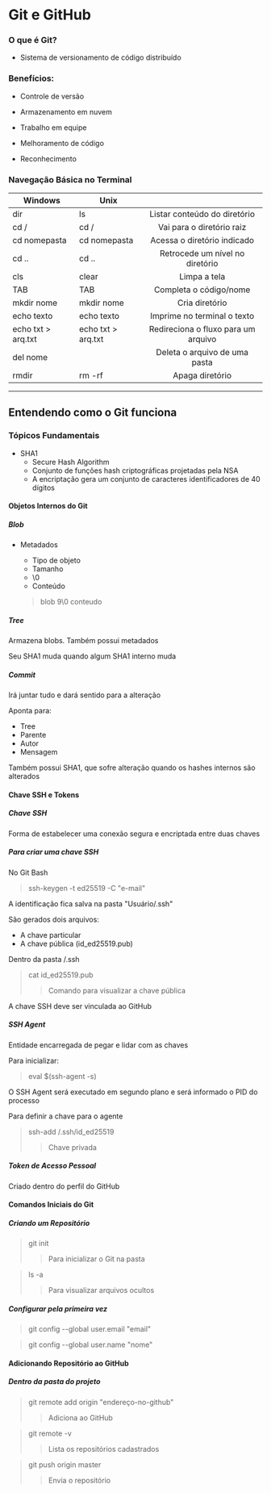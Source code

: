 # Git e GitHub

### O que é Git?

- Sistema de versionamento de código distribuído

### Benefícios:

- Controle de versão

- Armazenamento em nuvem

- Trabalho em equipe

- Melhoramento de código

- Reconhecimento




### Navegação Básica no Terminal

| Windows            | Unix               |                                     |
| ------------------ | ------------------ | :---------------------------------: |
| dir                | ls                 |    Listar conteúdo do diretório     |
| cd /               | cd /               |      Vai para o diretório raiz      |
| cd nomepasta       | cd nomepasta       |     Acessa o diretório indicado     |
| cd ..              | cd ..              |   Retrocede um nível no diretório   |
| cls                | clear              |            Limpa a tela             |
| TAB                | TAB                |       Completa o código/nome        |
| mkdir nome         | mkdir nome         |           Cria diretório            |
| echo texto         | echo texto         |     Imprime no terminal o texto     |
| echo txt > arq.txt | echo txt > arq.txt | Redireciona o fluxo para um arquivo |
| del nome           |                    |    Deleta o arquivo de uma pasta    |
| rmdir              | rm -rf             |           Apaga diretório           |

---



## Entendendo como o Git funciona

### Tópicos Fundamentais

- SHA1
  - Secure Hash Algorithm
  - Conjunto de funções hash criptográficas projetadas pela NSA
  - A encriptação gera um conjunto de caracteres identificadores de 40 dígitos

#### Objetos Internos do Git

##### Blob

- Metadados

  - Tipo de objeto
  - Tamanho
  - \0
  - Conteúdo

  > blob 9\0 conteudo

##### Tree

Armazena blobs. Também possui metadados

Seu SHA1 muda quando algum SHA1 interno muda

##### Commit

Irá juntar tudo e dará sentido para a alteração

Aponta para:

- Tree
- Parente
- Autor
- Mensagem

Também possui SHA1, que sofre alteração quando os hashes internos são alterados



#### Chave SSH e Tokens

##### Chave SSH

Forma de estabelecer uma conexão segura e encriptada entre duas chaves

##### Para criar uma chave  SSH

No Git Bash

> ssh-keygen -t ed25519 -C "e-mail"

A identificação fica salva na pasta "Usuário/.ssh"

São gerados dois arquivos:

- A chave particular
- A chave pública (id_ed25519.pub)



Dentro da pasta /.ssh

> cat id_ed25519.pub
>
> > Comando para visualizar a chave pública

A chave SSH deve ser vinculada ao GitHub



##### SSH Agent

Entidade encarregada de pegar e lidar com as chaves

Para inicializar:

> eval $(ssh-agent -s)

O SSH Agent será executado em segundo plano e será informado o PID do processo

Para definir a chave para o agente

> ssh-add /.ssh/id_ed25519
>
> > Chave privada



##### Token de Acesso Pessoal

Criado dentro do perfil do GitHub



#### Comandos Iniciais do Git

#####  Criando um Repositório

> git init
>
> > Para inicializar o Git na pasta



> ls -a
>
> > Para visualizar arquivos ocultos



##### Configurar pela primeira vez

> git config --global user.email "email"

> git config --global user.name "nome"



#### Adicionando Repositório ao GitHub

##### Dentro da pasta do projeto

> git remote add origin "endereço-no-github"
>
> > Adiciona ao GitHub

> git remote -v
>
> > Lista os repositórios cadastrados

> git push origin master
>
> > Envia o repositório